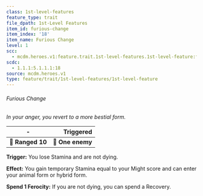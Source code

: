 ```yaml
---
class: 1st-level-features
feature_type: trait
file_dpath: 1st-Level Features
item_id: furious-change
item_index: '18'
item_name: Furious Change
level: 1
scc:
  - mcdm.heroes.v1:feature.trait.1st-level-features.1st-level-feature:furious-change
scdc:
  - 1.1.1:5.1.1.1:18
source: mcdm.heroes.v1
type: feature/trait/1st-level-features/1st-level-feature
---
```


###### Furious Change

*In your anger, you revert to a more bestial form.*

| **-**            |    **Triggered** |
| ---------------- | ---------------: |
| **📏 Ranged 10** | **🎯 One enemy** |

**Trigger:** You lose Stamina and are not dying.

**Effect:** You gain temporary Stamina equal to your Might score and can enter your animal form or hybrid form.

**Spend 1 Ferocity:** If you are not dying, you can spend a Recovery.
